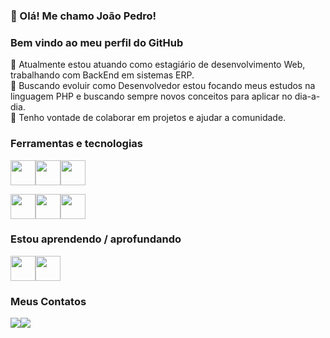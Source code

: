 ### 👋 Olá! Me chamo João Pedro! 
### Bem vindo ao meu perfil do GitHub

🔭 Atualmente estou atuando como estagiário de desenvolvimento Web, trabalhando com BackEnd em sistemas ERP. </br>
🌱 Buscando evoluir como Desenvolvedor estou focando meus estudos na linguagem PHP e buscando sempre novos conceitos para aplicar no dia-a-dia. </br>
👯 Tenho vontade de colaborar em projetos e ajudar a comunidade. </br>

### Ferramentas e tecnologias 

<img src="https://cdn.jsdelivr.net/gh/devicons/devicon/icons/html5/html5-original.svg" width="40px" height="40px" /><img src="https://cdn.jsdelivr.net/gh/devicons/devicon/icons/css3/css3-plain-wordmark.svg" width="40px" height="40px" /><img src="https://cdn.jsdelivr.net/gh/devicons/devicon/icons/javascript/javascript-plain.svg" width="40px" height="40px" />

<img src="https://cdn.jsdelivr.net/gh/devicons/devicon/icons/git/git-original.svg" width="40px" height="40px" /><img src="https://cdn.jsdelivr.net/gh/devicons/devicon/icons/php/php-plain.svg" width="40px" height="40px" /><img src="https://cdn.jsdelivr.net/gh/devicons/devicon/icons/mysql/mysql-plain-wordmark.svg" width="40px" height="40px" />

### Estou aprendendo / aprofundando

<img src="https://cdn.jsdelivr.net/gh/devicons/devicon/icons/javascript/javascript-plain.svg" width="40px" height="40px" /><img src="https://cdn.jsdelivr.net/gh/devicons/devicon/icons/php/php-plain.svg" width="40px" height="40px" />

### Meus Contatos

<a href="mailto:jp200209@gmail.com"><img src="https://img.shields.io/badge/Gmail-D14836?style=for-the-badge&logo=gmail&logoColor=white" target="_blank"></a><a href="https://www.linkedin.com/in/jo%C3%A3o-pedro-silva-8828251ba/" target="_blank"><img src="https://img.shields.io/badge/-LinkedIn-%230077B5?style=for-the-badge&logo=linkedin&logoColor=white" target="_blank"></a>
